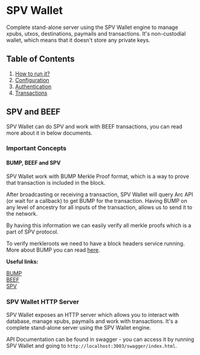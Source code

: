 # SPV Wallet

Complete stand-alone server using the SPV Wallet engine to manage xpubs, utxos, destinations, paymails and transactions. It's non-custodial wallet, which means that it doesn't store any private keys.

## Table of Contents

1. [How to run it?](how\_to\_run.md)
2. [Configuration](configuration.md)
3. [Authentication](authentication.md)
4. [Transactions](transactions.md)

## SPV and BEEF

SPV Wallet can do SPV and work with BEEF transactions, you can read more about it in below documents.

### Important Concepts

#### BUMP, BEEF and SPV

SPV Wallet work with BUMP Merkle Proof format, which is a way to prove that transaction is included in the block.

After broadcasting or receiving a transaction, SPV Wallet will query Arc API (or wait for a callback) to get BUMP for the transaction. Having BUMP on any level of ancestry for all inputs of the transaction, allows us to send it to the network.

By having this information we can easily verify all merkle proofs which is a part of SPV protocol.

To verify merkleroots we need to have a block headers service running. More about BUMP you can read [here](https://brc.dev/74).

**Useful links:**

[BUMP](https://bsv.brc.dev/transactions/0074)\
[BEEF](https://bsv.brc.dev/transactions/0062)\
[SPV](../../developers-guide/developer-docs/spv-wallet/broken-reference/)

### SPV Wallet HTTP Server

SPV Wallet exposes an HTTP server which allows you to interact with database, manage xpubs, paymails and work with transactions. It's a complete stand-alone server using the SPV Wallet engine.

API Documentation can be found in swagger - you can access it by running SPV Wallet and going to `http://localhost:3003/swagger/index.html`.
